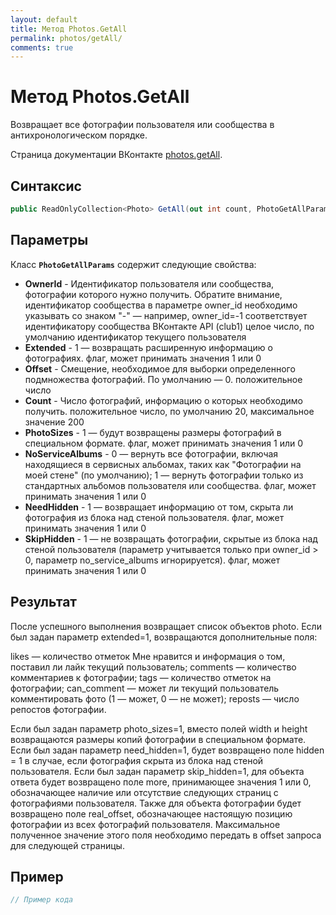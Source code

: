 ```yaml
---
layout: default
title: Метод Photos.GetAll
permalink: photos/getAll/
comments: true
---
```

# Метод Photos.GetAll
Возвращает все фотографии пользователя или сообщества в антихронологическом порядке.

Страница документации ВКонтакте [photos.getAll](https://vk.com/dev/photos.getAll).
## Синтаксис
``` csharp
public ReadOnlyCollection<Photo> GetAll(out int count, PhotoGetAllParams @params)
```

## Параметры
Класс **`PhotoGetAllParams`** содержит следующие свойства:

+ **OwnerId** - Идентификатор пользователя или сообщества, фотографии которого нужно получить. Обратите внимание, идентификатор сообщества в параметре owner_id необходимо указывать со знаком "-" — например, owner_id=-1 соответствует идентификатору сообщества ВКонтакте API (club1)  целое число, по умолчанию идентификатор текущего пользователя
+ **Extended** - 1 — возвращать расширенную информацию о фотографиях. флаг, может принимать значения 1 или 0
+ **Offset** - Смещение, необходимое для выборки определенного подмножества фотографий. По умолчанию — 0. положительное число
+ **Count** - Число фотографий, информацию о которых необходимо получить. положительное число, по умолчанию 20, максимальное значение 200
+ **PhotoSizes** - 1 — будут возвращены размеры фотографий в специальном формате. флаг, может принимать значения 1 или 0
+ **NoServiceAlbums** - 0 — вернуть все фотографии, включая находящиеся в сервисных альбомах, таких как "Фотографии на моей стене" (по умолчанию);  1 — вернуть фотографии только из стандартных альбомов пользователя или сообщества. флаг, может принимать значения 1 или 0
+ **NeedHidden** - 1 — возвращает информацию от том, скрыта ли фотография из блока над стеной пользователя. флаг, может принимать значения 1 или 0
+ **SkipHidden** - 1 — не возвращать фотографии, скрытые из блока над стеной пользователя (параметр учитывается только при owner_id &gt; 0, параметр no_service_albums игнорируется). флаг, может принимать значения 1 или 0

## Результат
После успешного выполнения возвращает список объектов photo. 
Если был задан параметр extended=1, возвращаются дополнительные поля: 

likes — количество отметок Мне нравится и информация о том, поставил ли лайк текущий пользователь; 
comments — количество комментариев к фотографии; 
tags — количество отметок на фотографии; 
can_comment — может ли текущий пользователь комментировать фото (1 — может, 0 — не может); 
reposts — число репостов фотографии. 

Если был задан параметр photo_sizes=1, вместо полей width и height возвращаются размеры копий фотографии в специальном формате. 
Если был задан параметр need_hidden=1, будет возвращено поле hidden = 1 в случае, если фотография скрыта из блока над стеной пользователя. 
Если был задан параметр skip_hidden=1, для объекта ответа будет возвращено поле more, принимающее значения 1 или 0, обозначающее наличие или отсутствие следующих страниц с фотографиями пользователя. Также для объекта фотографии будет возвращено поле real_offset, обозначающее настоящую позицию фотографии из всех фотографий пользователя. Максимальное полученное значение этого поля необходимо передать в offset запроса для следующей страницы.

## Пример
``` csharp
// Пример кода
```
